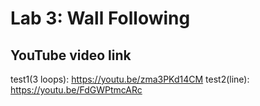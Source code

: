 # Lab 3: Wall Following

## YouTube video link
test1(3 loops): https://youtu.be/zma3PKd14CM
test2(line): https://youtu.be/FdGWPtmcARc
